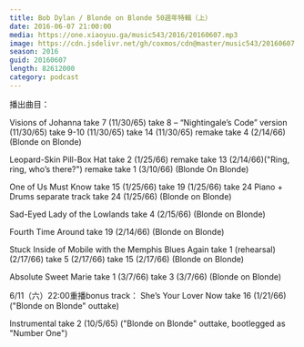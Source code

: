 ```yaml
---
title: Bob Dylan / Blonde on Blonde 50週年特輯（上）
date: 2016-06-07 21:00:00
media: https://one.xiaoyuu.ga/music543/2016/20160607.mp3
image: https://cdn.jsdelivr.net/gh/coxmos/cdn@master/music543/20160607.jpg
season: 2016
guid: 20160607
length: 82612000
category: podcast
---
```


播出曲目：

Visions of Johanna
take 7 (11/30/65)
take 8 – “Nightingale’s Code” version (11/30/65)
take 9-10 (11/30/65)
take 14 (11/30/65)
remake take 4 (2/14/66) (Blonde on Blonde)

Leopard-Skin Pill-Box Hat
take 2 (1/25/66)
remake take 13 (2/14/66)("Ring, ring, who’s there?")
remake take 1 (3/10/66) (Blonde On Blonde)

One of Us Must Know
take 15 (1/25/66)
take 19 (1/25/66)
take 24 Piano + Drums separate track
take 24  (1/25/66) (Blonde on Blonde)

Sad-Eyed Lady of the Lowlands
take 4 (2/15/66) (Blonde on Blonde)

Fourth Time Around
take 19 (2/14/66) (Blonde on Blonde)

Stuck Inside of Mobile with the Memphis Blues Again
take 1 (rehearsal) (2/17/66)
take 5 (2/17/66)
take 15 (2/17/66) (Blonde on Blonde)

Absolute Sweet Marie
take 1 (3/7/66) 
take 3 (3/7/66) (Blonde on Blonde)

6/11（六）22:00重播bonus track：
She’s Your Lover Now 
take 16 (1/21/66) ("Blonde on Blonde" outtake)

Instrumental
take 2 (10/5/65) ("Blonde on Blonde" outtake, bootlegged as "Number One")

